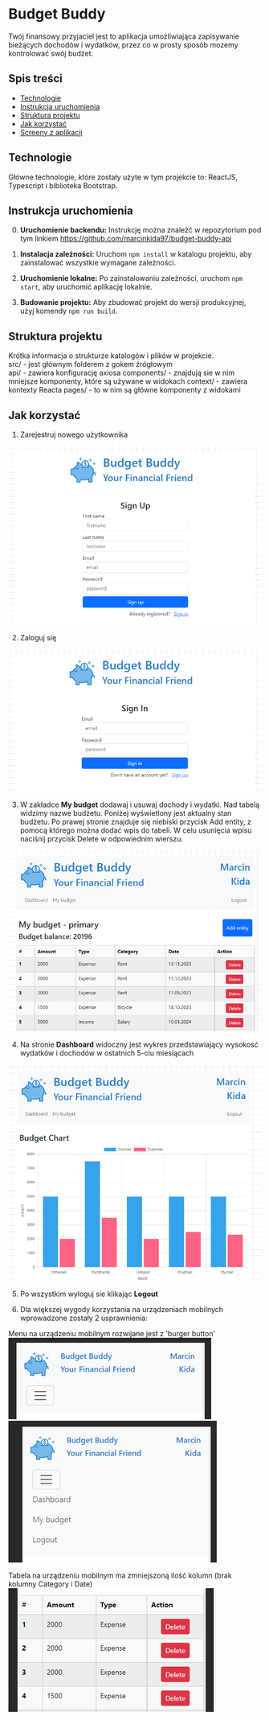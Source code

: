 # Budget Buddy

Twój finansowy przyjaciel jest to aplikacja umożliwiająca zapisywanie bieżących dochodów i wydatków, przez co w prosty sposób mozemy kontrolować swój budżet.

## Spis treści

- [Technologie](#technologie)
- [Instrukcja uruchomienia](#instrukcja-uruchomienia)
- [Struktura projektu](#struktura-projektu)
- [Jak korzystać](#jak-korzystać)
- [Screeny z aplikacji](#screeny-z-aplikacji)

## Technologie

Główne technologie, które zostały użyte w tym projekcie to: ReactJS, Typescript i biblioteka Bootstrap.

## Instrukcja uruchomienia

0. **Uruchomienie backendu:** Instrukcję można znaleźć w repozytorium pod tym linkiem https://github.com/marcinkida97/budget-buddy-api

1. **Instalacja zależności:** Uruchom `npm install` w katalogu projektu, aby zainstalować wszystkie wymagane zależności.

2. **Uruchomienie lokalne:** Po zainstalowaniu zależności, uruchom `npm start`, aby uruchomić aplikację lokalnie.

3. **Budowanie projektu:** Aby zbudować projekt do wersji produkcyjnej, użyj komendy `npm run build`.

## Struktura projektu

Krótka informacja o strukturze katalogów i plików w projekcie.  
src/ - jest głównym folderem z gokem źrógłowym  
api/ - zawiera konfigurację axiosa
components/ - znajdują sie w nim mniejsze komponenty, które są używane w widokach
context/ - zawiera kontexty Reacta
pages/ - to w nim są główne komponenty z widokami

## Jak korzystać

1. Zarejestruj nowego użytkownika

![Registration page](screenshots/signup_page.png)

2. Zaloguj się

![Login page](screenshots/signin_page.png)

3. W zakładce **My budget** dodawaj i usuwaj dochody i wydatki.
Nad tabelą widzimy nazwe budżetu.
Poniżej wyświetlony jest aktualny stan budżetu.
Po prawej stronie znajduje się niebiski przycisk Add entity, z pomocą którego można dodać wpis do tabeli.
W celu usunięcia wpisu naciśnij przycisk Delete w odpowiednim wierszu.

![My budget](screenshots/budget_table.png)

4. Na stronie **Dashboard** widoczny jest wykres przedstawiający wysokosć wydatków i dochodów w ostatnich 5-ciu miesiącach

![Dashboard](screenshots/dashboard.png)

5. Po wszystkim wyloguj sie klikając **Logout**

6. Dla większej wygody korzystania na urządzeniach mobilnych wprowadzone zostały 2 usprawnienia:

Menu na urządzeniu mobilnym rozwijane jest z 'burger button'  
![Burger colapsed](screenshots/burger_colapsed.png)  
![Burger expanded](screenshots/burger_expanded.png)  

Tabela na urządzeniu mobilnym ma zmniejszoną ilość kolumn (brak kolumny Category i Date)  
![Mobile table](screenshots/mobile_table.png)